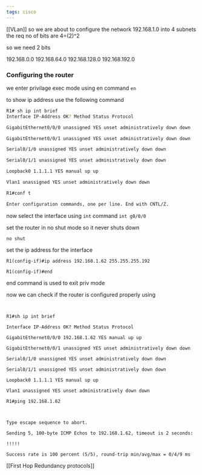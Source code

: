 ```yaml
---
tags: cisco
---
```

[[VLan]]
so we are about to configure the network 192.168.1.0 into 4 subnets
the req no of bits are 4=(2)^2

so we need 2 bits

192.168.0.0
192.168.64.0
192.168.128.0
192.168.192.0


### Configuring the router

we enter privilage exec mode using en command 
`en`

to show ip address use the following command
```bash
R1# sh ip int brief
Interface IP-Address OK? Method Status Protocol

GigabitEthernet0/0/0 unassigned YES unset administratively down down

GigabitEthernet0/0/1 unassigned YES unset administratively down down

Serial0/1/0 unassigned YES unset administratively down down

Serial0/1/1 unassigned YES unset administratively down down

Loopback0 1.1.1.1 YES manual up up

Vlan1 unassigned YES unset administratively down down

R1#conf t

Enter configuration commands, one per line. End with CNTL/Z.
```


now select the interface using `int`  command 
`int g0/0/0`

set the router in no shut mode so it never shuts down 

`no shut`

set the ip address for the interface

```
R1(config-if)#ip address 192.168.1.62 255.255.255.192

R1(config-if)#end

```
end command is used to exit priv mode


now we can check if the router is configured properly using 

```
  

R1#sh ip int brief

Interface IP-Address OK? Method Status Protocol

GigabitEthernet0/0/0 192.168.1.62 YES manual up up

GigabitEthernet0/0/1 unassigned YES unset administratively down down

Serial0/1/0 unassigned YES unset administratively down down

Serial0/1/1 unassigned YES unset administratively down down

Loopback0 1.1.1.1 YES manual up up

Vlan1 unassigned YES unset administratively down down

R1#ping 192.168.1.62

  

Type escape sequence to abort.

Sending 5, 100-byte ICMP Echos to 192.168.1.62, timeout is 2 seconds:

!!!!!

Success rate is 100 percent (5/5), round-trip min/avg/max = 0/4/9 ms
```


[[First Hop Redundancy protocols]]
